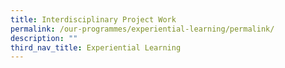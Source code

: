 ```yaml
---
title: Interdisciplinary Project Work
permalink: /our-programmes/experiential-learning/permalink/
description: ""
third_nav_title: Experiential Learning
---
```

